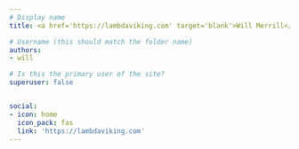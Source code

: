 ```yaml
---
# Display name
title: <a href='https://lambdaviking.com' target='blank'>Will Merrill</a>

# Username (this should match the folder name)
authors:
- will

# Is this the primary user of the site?
superuser: false


social:
- icon: home
  icon_pack: fas
  link: 'https://lambdaviking.com'
---
```

